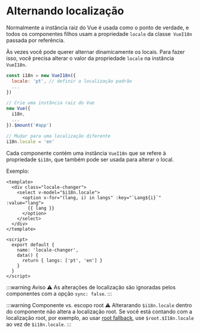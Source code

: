 # Alternando localização

Normalmente a instância raiz do Vue é usada como o ponto de verdade, e todos os componentes filhos usam a propriedade `locale` da classe` VueI18n` passada por referência.

Às vezes você pode querer alternar dinamicamente os locais. Para fazer isso, você precisa alterar o valor da propriedade `locale` na instância` VueI18n`.

```js
const i18n = new VueI18n({
  locale: 'pt', // definir a localização padrão
  ...
})

// Crie uma instância raiz do Vue
new Vue({
  i18n,
  ...
}).$mount('#app')

// Mudar para uma localização diferente
i18n.locale = 'en'
```

Cada componente contém uma instância `VueI18n` que se refere à propriedade `$i18n`, que também pode ser usada para alterar o local.

Exemplo:

```vue
<template>
  <div class="locale-changer">
    <select v-model="$i18n.locale">
      <option v-for="(lang, i) in langs" :key="`Lang${i}`" :value="lang">
        {{ lang }}
      </option>
    </select>
  </div>
</template>

<script>
  export default {
    name: 'locale-changer',
    data() {
      return { langs: ['pt', 'en'] }
    }
  }
</script>
```

:::warning Aviso
:warning: As alterações de localização são ignoradas pelos componentes com a opção `sync: false`.
:::

:::warning Componente vs. escopo root
:warning: Alterarando `$i18n.locale` dentro do componente não altera a localização root. Se você está contando com a localização root, por exemplo, ao usar [root fallback](./fallback.html), use `$root.$I18n.locale` ao vez de `$i18n.locale`.
:::
